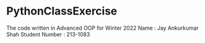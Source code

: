 # PythonClassExercise
The code written in Advanced OOP for Winter 2022
Name : Jay Ankurkumar Shah
Student Number : 213-1083